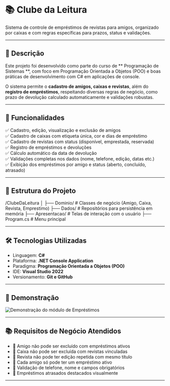 # 📚 Clube da Leitura

Sistema de controle de empréstimos de revistas para amigos, organizado por caixas e com regras específicas para prazos, status e validações.

---

## 🧾 Descrição

Este projeto foi desenvolvido como parte do curso de ** Programação de Sistemas **, com foco em Programação Orientada a Objetos (POO) e boas práticas de desenvolvimento com C# em aplicações de console.

O sistema permite o **cadastro de amigos, caixas e revistas**, além do **registro de empréstimos**, respeitando diversas regras de negócio, como prazo de devolução calculado automaticamente e validações robustas.

---

## 🚀 Funcionalidades

✅ Cadastro, edição, visualização e exclusão de amigos  
✅ Cadastro de caixas com etiqueta única, cor e dias de empréstimo  
✅ Cadastro de revistas com status (disponível, emprestada, reservada)  
✅ Registro de empréstimos e devoluções  
✅ Cálculo automático da data de devolução  
✅ Validações completas nos dados (nome, telefone, edição, datas etc.)  
✅ Exibição dos empréstimos por amigo e status (aberto, concluído, atrasado)

---

## 🧱 Estrutura do Projeto

/ClubeDaLeitura
│
├── Dominio/ # Classes de negócio (Amigo, Caixa, Revista, Emprestimo)
├── Dados/ # Repositórios para persistência em memória
├── Apresentacao/ # Telas de interação com o usuário
├── Program.cs # Menu principal

---

## 🛠️ Tecnologias Utilizadas

- Linguagem: **C#**
- Plataforma: **.NET Console Application**
- Paradigma: **Programação Orientada a Objetos (POO)**
- IDE: **Visual Studio 2022**
- Versionamento: **Git e GitHub**

---
## 🎥 Demonstração

![Demonstração do módulo de Empréstimos](https://imgur.com/SBTSHb6.gif)

---

## 📚 Requisitos de Negócio Atendidos

- 📌 Amigo não pode ser excluído com empréstimos ativos
- 📌 Caixa não pode ser excluída com revistas vinculadas
- 📌 Revista não pode ter edição repetida com mesmo título
- 📌 Cada amigo só pode ter um empréstimo ativo
- 📌 Validação de telefone, nome e campos obrigatórios
- 📌 Empréstimos atrasados destacados visualmente

---

